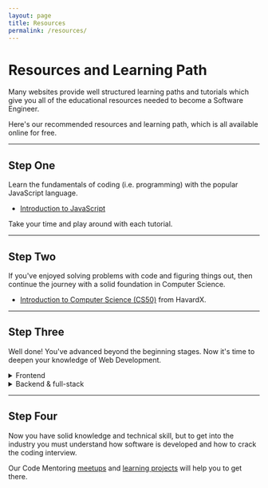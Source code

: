 ```yaml
---
layout: page
title: Resources
permalink: /resources/
---
```


# Resources and Learning Path

Many websites provide well structured learning paths and tutorials
which give you all of the educational resources needed to become a Software Engineer.

Here's our recommended resources and learning path, which is all available online for free.

---

## Step One

Learn the fundamentals of coding (i.e. programming) with the popular JavaScript language.

  * [Introduction to JavaScript](https://www.freecodecamp.org/learn/javascript-algorithms-and-data-structures/basic-javascript/)

Take your time and play around with each tutorial.

---

## Step Two
If you've enjoyed solving problems with code and figuring things out, then continue the journey with a solid foundation in Computer Science.
  
  * [Introduction to Computer Science (CS50)](https://www.edx.org/course/introduction-computer-science-harvardx-cs50x) from HavardX.

---

## Step Three

Well done! You've advanced beyond the beginning stages.
Now it's time to deepen your knowledge of Web Development.

<details>
  <summary>Frontend</summary>
 
* [Responsive Web Design Projects](https://www.freecodecamp.org/learn/responsive-web-design/#responsive-web-design-projects)  
* [Learn React](https://scrimba.com/learn/learnreact) (a JavaScript library for building user interfaces)
* [Frontend Developer roadmap](https://roadmap.sh/frontend)  
</details>

<details>
  <summary>Backend & full-stack</summary>
  
* [Full-stack course](https://fullstackopen.com/en/) (React, Node.js, MongoDB)
* [Backend Developer roadmap](https://roadmap.sh/backend)  
</details>

---

## Step Four

Now you have solid knowledge and technical skill, but to get into the industry
you must understand how software is developed and how to crack the coding interview.

Our Code Mentoring [meetups](meetup.markdown) and [learning projects](projects.markdown) will help you to get there.
